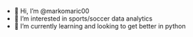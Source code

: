 - 👋 Hi, I’m @markomaric00
- 👀 I’m interested in sports/soccer data analytics
- 🌱 I’m currently learning and looking to get better in python

<!---
markomaric00/markomaric00 is a ✨ special ✨ repository because its `README.md` (this file) appears on your GitHub profile.
You can click the Preview link to take a look at your changes.
--->
